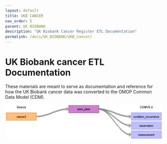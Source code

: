 ```yaml
---
layout: default
title: UKB CANCER
nav_order: 5
parent: UK BIOBANK
description: "UK Biobank Cancer Register ETL Documentation"
permalink: /docs/UK_BIOBANK/UKB_Cancer/
---
```


# UK Biobank cancer ETL Documentation

These materials are meant to serve as documentation and reference for how the UK Biobank cancer data was converted to the OMOP Common Data Model (CDM).

![](images/ukb_cancer_to_cdm.png)
